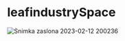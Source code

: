# leafindustrySpace

![Snimka zaslona 2023-02-12 200236](https://user-images.githubusercontent.com/105442847/218331430-a673ed0d-fbbd-4c30-a5a1-2d1aa1059bb2.png)
